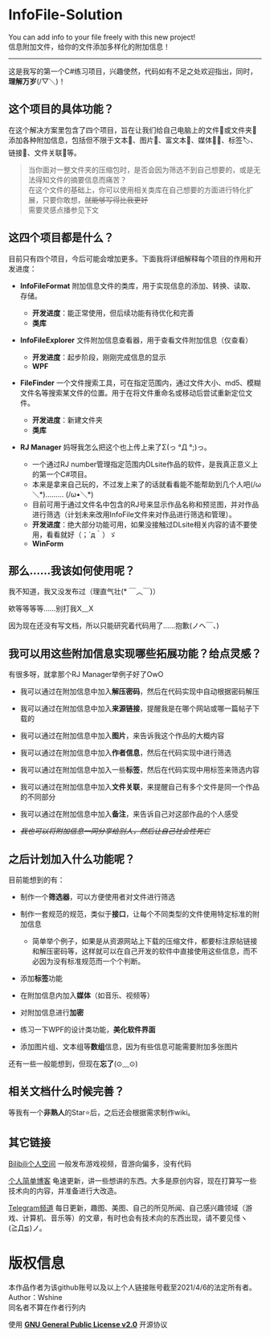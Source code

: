 # InfoFile-Solution
You can add info to your file freely with this new project!<br>
信息附加文件，给你的文件添加多样化的附加信息！
***
这是我写的第一个C#练习项目，兴趣使然，代码如有不足之处欢迎指出，同时，**理解万岁**(/▽＼)！<br>

## 这个项目的具体功能？
在这个解决方案里包含了四个项目，旨在让我们给自己电脑上的文件📄或文件夹📂添加各种附加信息，包括但不限于文本📃、图片🎨、富文本🎫、媒体🎵🎦、标签🏷、链接🔗、文件关联📑等。

>当你面对一整文件夹的压缩包时，是否会因为筛选不到自己想要的，或是无法得知文件的摘要信息而痛苦？<br>
>在这个文件的基础上，你可以使用相关类库在自己想要的方面进行特化扩展，只要你敢想，~~就能够写得比我更好~~<br>
>需要灵感点播参见下文<br>


## 这四个项目都是什么？
目前只有四个项目，今后可能会增加更多。下面我将详细解释每个项目的作用和开发进度：

- **InfoFileFormat** 附加信息文件的类库，用于实现信息的添加、转换、读取、存储。
  - **开发进度**：能正常使用，但后续功能有待优化和完善
  - **类库**

- **InfoFileExplorer** 文件附加信息查看器，用于查看文件附加信息（仅查看）
  - **开发进度**：起步阶段，刚刚完成信息的显示
  - **WPF**

- **FileFinder** 一个文件搜索工具，可在指定范围内，通过文件大小、md5、模糊文件名等搜索某文件的位置。用于在将文件重命名或移动后尝试重新定位文件。
  - **开发进度**：新建文件夹
  - **类库**

- **RJ Manager** 妈呀我怎么把这个也上传上来了Σ(っ °Д °;)っ。
  - 一个通过RJ number管理指定范围内DLsite作品的软件，是我真正意义上的第一个C#项目。
  - 本来是拿来自己玩的，不过发上来了的话就看看能不能帮助到几个人吧(/ω＼\*)……… (/ω•＼\*)
  - 目前可用于通过文件名中包含的RJ号来显示作品名称和预览图，并对作品进行筛选（计划未来改用InfoFile文件来对作品进行筛选和管理）。
  - **开发进度**：绝大部分功能可用，如果没接触过DLsite相关内容的请不要使用，看看就好（；´д｀）ゞ
  - **WinForm**


## 那么……我该如何使用呢？
我不知道，我又没发布过（理直气壮(* ￣︿￣)）

欸等等等等……别打我X﹏X

因为现在还没有写文档，所以只能研究着代码用了……抱歉(ノへ￣、)


## 我可以用这些附加信息实现哪些拓展功能？给点灵感？
有很多呀，就拿那个RJ Manager举例子好了OwO
- 我可以通过在附加信息中加入**解压密码**，然后在代码实现中自动根据密码解压

- 我可以通过在附加信息中加入**来源链接**，提醒我是在哪个网站或哪一篇帖子下载的

- 我可以通过在附加信息中加入**图片**，来告诉我这个作品的大概内容

- 我可以通过在附加信息中加入**作者信息**，然后在代码实现中进行筛选

- 我可以通过在附加信息中加入一些**标签**，然后在代码实现中用标签来筛选内容

- 我可以通过在附加信息中加入**文件关联**，来提醒自己有多个文件是同一个作品的不同部分

- 我可以通过在附加信息中加入**备注**，来告诉自己对这部作品的个人感受

- *~~我也可以将附加信息一同分享给别人，然后让自己社会性死亡~~*<br>


## 之后计划加入什么功能呢？
目前能想到的有：
- 制作一个**筛选器**，可以方便使用者对文件进行筛选

- 制作一套规范的规范，类似于**接口**，让每个不同类型的文件使用特定标准的附加信息
  - 简单举个例子，如果是从资源网站上下载的压缩文件，都要标注原帖链接和解压密码等，这样就可以在自己开发的软件中直接使用这些信息，而不必因为没有标准规范而一个个判断。

- 添加**标签**功能

- 在附加信息内加入**媒体**（如音乐、视频等）

- 对附加信息进行**加密**

- 练习一下WPF的设计类功能，**美化软件界面**

- 添加图片组、文本组等**数组**信息，因为有些信息可能需要附加多张图片

还有一些一般能想到，但现在**忘了**(⊙﹏⊙)<br>


## 相关文档什么时候完善？

等我有一个**非熟人**的Star⭐后，之后还会根据需求制作wiki。<br>


## 其它链接
[Bilibili个人空间](https://space.bilibili.com/45307740) 一般发布游戏视频，音游向偏多，没有代码

[个人简单博客](https://wshine233.github.io/) 龟速更新，讲一些想讲的东西。大多是原创内容，现在打算写一些技术向的内容，并准备进行大改造。

[Telegram频道](https://t.me/WnoDaily) 每日更新，趣图、美图、自己的所见所闻、自己感兴趣领域（游戏、计算机、音乐等）的文章，有时也会有技术向的东西出现，请不要见怪ヽ(≧Д≦)ノ。<br>


# 版权信息
本作品作者为该github账号以及以上个人链接账号截至2021/4/6的法定所有者。<br>
Author：Wshine<br>
同名者不算在作者行列内<br>

使用 [**GNU General Public License v2.0**](http://www.gnu.org/licenses/old-licenses/gpl-2.0.html) 开源协议
